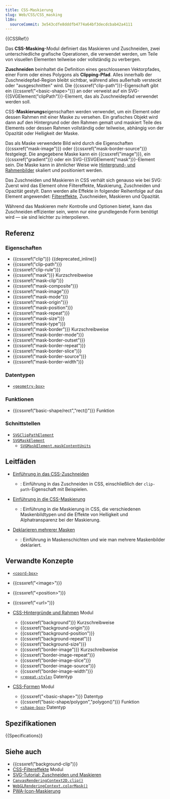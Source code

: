 ```yaml
---
title: CSS-Maskierung
slug: Web/CSS/CSS_masking
l10n:
  sourceCommit: 3e543cdfe8dddfb4774a64bf3decdcbab42a4111
---
```


{{CSSRef}}

Das **CSS-Masking**-Modul definiert das Maskieren und Zuschneiden, zwei unterschiedliche grafische Operationen, die verwendet werden, um Teile von visuellen Elementen teilweise oder vollständig zu verbergen.

**Zuschneiden** beinhaltet die Definition eines geschlossenen Vektorpfades, einer Form oder eines Polygons als **Clipping-Pfad**. Alles innerhalb der Zuschneidepfad-Region bleibt sichtbar, während alles außerhalb versteckt oder "ausgeschnitten" wird. Die {{cssxref("clip-path")}}-Eigenschaft gibt ein {{cssxref("&lt;basic-shape&gt;")}} an oder verweist auf ein SVG-{{SVGElement("clipPath")}}-Element, das als Zuschneidepfad verwendet werden soll.

CSS-**Maskierungs**eigenschaften werden verwendet, um ein Element oder dessen Rahmen mit einer Maske zu versehen. Ein grafisches Objekt wird dann auf den Hintergrund oder den Rahmen gemalt und maskiert Teile des Elements oder dessen Rahmen vollständig oder teilweise, abhängig von der Opazität oder Helligkeit der Maske.

Das als Maske verwendete Bild wird durch die Eigenschaften {{cssxref("mask-image")}} oder {{cssxref("mask-border-source")}} festgelegt. Die angegebene Maske kann ein {{cssxref("image")}}, ein {{cssxref("gradient")}} oder ein SVG-{{SVGElement("mask")}}-Element sein. Die Maske kann in ähnlicher Weise wie [Hintergrund- und Rahmenbilder](/de/docs/Web/CSS/CSS_backgrounds_and_borders) skaliert und positioniert werden.

Das Zuschneiden und Maskieren in CSS verhält sich genauso wie bei SVG: Zuerst wird das Element ohne Filtereffekte, Maskierung, Zuschneiden und Opazität gestylt. Dann werden alle Effekte in folgender Reihenfolge auf das Element angewendet: [Filtereffekte](/de/docs/Web/CSS/CSS_filter_effects), Zuschneiden, Maskieren und Opazität.

Während das Maskieren mehr Kontrolle und Optionen bietet, kann das Zuschneiden effizienter sein, wenn nur eine grundlegende Form benötigt wird — sie sind leichter zu interpolieren.

## Referenz

### Eigenschaften

- {{cssxref("clip")}} {{deprecated_inline}}
- {{cssxref("clip-path")}}
- {{cssxref("clip-rule")}}
- {{cssxref("mask")}} Kurzschreibweise
- {{cssxref("mask-clip")}}
- {{cssxref("mask-composite")}}
- {{cssxref("mask-image")}}
- {{cssxref("mask-mode")}}
- {{cssxref("mask-origin")}}
- {{cssxref("mask-position")}}
- {{cssxref("mask-repeat")}}
- {{cssxref("mask-size")}}
- {{cssxref("mask-type")}}
- {{cssxref("mask-border")}} Kurzschreibweise
- {{cssxref("mask-border-mode")}}
- {{cssxref("mask-border-outset")}}
- {{cssxref("mask-border-repeat")}}
- {{cssxref("mask-border-slice")}}
- {{cssxref("mask-border-source")}}
- {{cssxref("mask-border-width")}}

### Datentypen

- [`<geometry-box>`](/de/docs/Web/CSS/clip-path#geometry-box)

### Funktionen

- {{cssxref("basic-shape/rect","rect()")}} Funktion

### Schnittstellen

- [`SVGClipPathElement`](/de/docs/Web/API/SVGClipPathElement)
- [`SVGMaskElement`](/de/docs/Web/API/SVGMaskElement)
  - [`SVGMaskElement.maskContentUnits`](/de/docs/Web/API/SVGMaskElement/maskContentUnits)

## Leitfäden

- [Einführung in das CSS-Zuschneiden](/de/docs/Web/CSS/CSS_masking/Clipping)

  - : Einführung in das Zuschneiden in CSS, einschließlich der `clip-path`-Eigenschaft mit Beispielen.

- [Einführung in die CSS-Maskierung](/de/docs/Web/CSS/CSS_masking/Masking)

  - : Einführung in die Maskierung in CSS, die verschiedenen Maskenbildtypen und die Effekte von Helligkeit und Alphatransparenz bei der Maskierung.

- [Deklarieren mehrerer Masken](/de/docs/Web/CSS/CSS_masking/Multiple_masks)
  - : Einführung in Maskenschichten und wie man mehrere Maskenbilder deklariert.

## Verwandte Konzepte

- [`<coord-box>`](/de/docs/Web/CSS/box-edge#values)
- {{cssxref("&lt;image&gt;")}}
- {{cssxref("&lt;position&gt;")}}
- {{cssxref("&lt;url&gt;")}}

- [CSS-Hintergründe und Rahmen](/de/docs/Web/CSS/CSS_backgrounds_and_borders) Modul

  - {{cssxref("background")}} Kurzschreibweise
  - {{cssxref("background-origin")}}
  - {{cssxref("background-position")}}
  - {{cssxref("background-repeat")}}
  - {{cssxref("background-size")}}
  - {{cssxref("border-image")}} Kurzschreibweise
  - {{cssxref("border-image-repeat")}}
  - {{cssxref("border-image-slice")}}
  - {{cssxref("border-image-source")}}
  - {{cssxref("border-image-width")}}
  - [`<repeat-style>`](/de/docs/Web/CSS/background-repeat#values) Datentyp

- [CSS-Formen](/de/docs/Web/CSS/CSS_shapes) Modul
  - {{cssxref("&lt;basic-shape&gt;")}} Datentyp
  - {{cssxref("basic-shape/polygon","polygon()")}} Funktion
  - [`<shape-box>`](/de/docs/Web/CSS/shape-outside#shape-box) Datentyp

## Spezifikationen

{{Specifications}}

## Siehe auch

- {{cssxref("background-clip")}}
- [CSS-Filtereffekte](/de/docs/Web/CSS/CSS_filter_effects) Modul
- [SVG-Tutorial: Zuschneiden und Maskieren](/de/docs/Web/SVG/Tutorials/SVG_from_scratch/Clipping_and_masking)
- [`CanvasRenderingContext2D.clip()`](/de/docs/Web/API/CanvasRenderingContext2D/clip)
- [`WebGLRenderingContext.colorMask()`](/de/docs/Web/API/WebGLRenderingContext/colorMask)
- [PWA-Icon-Maskierung](/de/docs/Web/Progressive_web_apps/How_to/Define_app_icons#support_masking)
